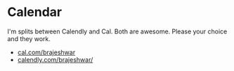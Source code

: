# Calendar

I'm splits between Calendly and Cal. Both are awesome. Please your choice and they work.

- [cal.com/brajeshwar](https://cal.com/brajeshwar)
- [calendly.com/brajeshwar/](https://calendly.com/brajeshwar/)